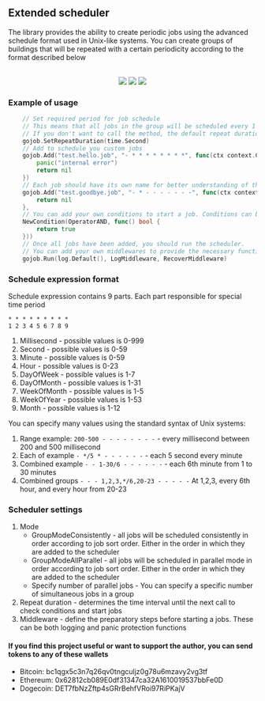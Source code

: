 ## Extended scheduler

The library provides the ability to create periodic jobs using the advanced schedule format used in Unix-like systems. You can create groups of buildings that will be repeated with a certain periodicity according to the format described below<br><br>

<p align="center">
    <a href="https://github.com/dimonrus/gojob/releases"><img src="https://img.shields.io/github/tag/dimonrus/gojob.svg?label=version&color=brightgreen"></a>
    <a href="https://github.com/dimonrus/gojob/actions/workflows/go.yml"><img src="https://github.com/dimonrus/gojob/actions/workflows/go.yml/badge.svg"></a>
    <a href="https://github.com/dimonrus/gojob/blob/master/LICENSE"><img src="https://img.shields.io/github/license/dimonrus/gojob"></a>
</p>

### Example of usage
```go
    // Set required period for job schedule
	// This means that all jobs in the group will be scheduled every 1 second.
	// If you don't want to call the method, the default repeat duration will be 1 minute
    gojob.SetRepeatDuration(time.Second)
    // Add to schedule you custom jobs
    gojob.Add("test.hello.job", "- * * * * * * * *", func(ctx context.Context, args ...any) error {
		panic("internal error")
		return nil
	})
    // Each job should have its own name for better understanding of the execution processes and investigation of event log entries
    gojob.Add("test.goodbye.job", "- * - - - - - - -", func(ctx context.Context, args ...any) error {
		return nil
	}, 
	// You can add your own conditions to start a job. Conditions can be combined to create complex mechanics for starting jobs
	NewCondition(OperatorAND, func() bool {
		return true
	}))
    // Once all jobs have been added, you should run the scheduler. 
	// You can add your own middlewares to provide the necessary functionality when running jobs
    gojob.Run(log.Default(), LogMiddleware, RecoverMiddleware)
```
### Schedule expression format

Schedule expression contains 9 parts. Each part responsible for special time period

```* * * * * * * * * ```<br>
```1 2 3 4 5 6 7 8 9 ```

1) Millisecond - possible values is 0-999
2) Second - possible values is 0-59
3) Minute - possible values is 0-59
4) Hour - possible values is 0-23
5) DayOfWeek - possible values is 1-7
6) DayOfMonth - possible values is 1-31
7) WeekOfMonth - possible values is 1-5
8) WeekOfYear - possible values is 1-53
9) Month - possible values is 1-12

You can specify many values using the standard syntax of Unix systems:

1) Range example: ```200-500 - - - - - - - -``` - every millisecond between 200 and 500 millisecond
2) Each of example ```- */5 * - - - - - -``` - each 5 second every minute
3) Combined example ```- - 1-30/6 - - - - - -``` - each 6th minute from 1 to 30 minutes
4) Combined groups ```- - - 1,2,3,*/6,20-23 - - - - -``` At 1,2,3, every 6th hour, and every hour from 20-23 

### Scheduler settings

1) Mode
   - GroupModeConsistently - all jobs will be scheduled consistently in order according to job sort order. Either in the order in which they are added to the scheduler
   - GroupModeAllParallel - all jobs will be scheduled in parallel mode in order according to job sort order. Either in the order in which they are added to the scheduler
   - Specify number of parallel jobs - You can specify a specific number of simultaneous jobs in a group
2) Repeat duration - determines the time interval until the next call to check conditions and start jobs
3) Middleware - define the preparatory steps before starting a jobs. These can be both logging and panic protection functions

#### If you find this project useful or want to support the author, you can send tokens to any of these wallets
- Bitcoin: bc1qgx5c3n7q26qv0tngculjz0g78u6mzavy2vg3tf
- Ethereum: 0x62812cb089E0df31347ca32A1610019537bbFe0D
- Dogecoin: DET7fbNzZftp4sGRrBehfVRoi97RiPKajV